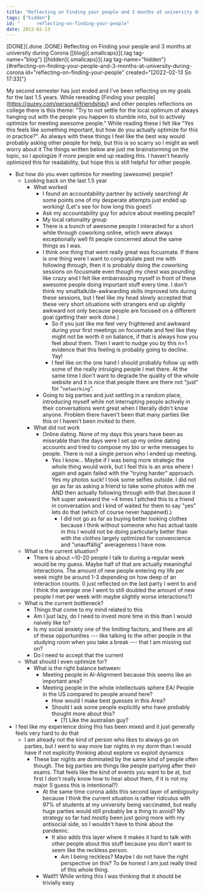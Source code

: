 ```yaml
---
title: "Reflecting on Finding your people and 3 months at university during Corona"
tags: ["hidden"]
id: "      reflecting-on-finding-your-people"
date: 2022-02-13
---
```


[DONE]{.done .DONE} Reflecting on Finding your people and 3 months at university during Corona [[blog]{.smallcaps}]{.tag tag-name="blog"} [[hidden]{.smallcaps}]{.tag tag-name="hidden"} {#reflecting-on-finding-your-people-and-3-months-at-university-during-corona id="reflecting-on-finding-your-people" created="[2022-02-13 So 17:33]"}


My second semester has just ended and I've been reflecting on my goals
for the last 1.5 years. While rereading \[Finding your
people\](<https://guzey.com/personal/friendship/>) and other peoples
reflections on college there is this theme: "Try to not settle for the
local optimum of always hanging out with the people you happen to
stumble into, but to actively optimize for meeting awesome people."
While reading these I felt like \"Yes this feels like something
important, but how do you actually optimize for this in practice?\". As
always with these things I feel like the best way would probably asking
other people for help, but this is so scarry so I might as well worry
about it The things written below are just me brainstorming on the
topic, so I apologize if more people end up reading this. I haven't
heavily optimized this for readability, but hope this is still helpful
for other people.

-   But how do you even optimize for meeting (awesome) people?
    -   Looking back on the last 1.5 year
        -   What worked
            -   I found an accountability partner by actively searching!
                At some points one of my desperate attempts just ended
                up working! (Let's see for how long this goes!)
            -   Ask my accountability guy for advice about meeting
                people?
            -   My local rationality group
            -   There is a bunch of awesome people I interacted for a
                short while through coworking online, which were always
                exceptionally well fit people concerned about the same
                things as I was.
            -   I think one thing that went really great was focusmate.
                If there is one thing were I want to congratulate past
                me with following through, then it is probably doing the
                coworking sessions on focusmate even though my chest was
                pounding like crazy and I felt like embarrassing myself
                in front of these awesome people doing important stuff
                every time. I don't think my smalltalk/de-awkwarding
                skills improved lots during these sessions, but I feel
                like my head slowly accepted that these very short
                situations with strangers end up slightly awkward not
                only because people are focused on a different goal
                (getting their work done.)
                -   So if you just like me feel very frightened and
                    awkward during your first meetings on focusmate and
                    feel like they might not be worth it on balance, if
                    that is always how you feel about them. Then I want
                    to nudge you by this n=1 evidence that this feeling
                    is probably going to decline. Yay!
                -   I feel like on the one hand I should probably follow
                    up with some of the really intruiging people I met
                    there. At the same time I don't want to degrade the
                    quality of the whole website and it is nice that
                    people there are there not \"just\" for
                    \"`networking`\".
            -   Going to big parties and just settling in a random
                place, introducing myself while not interrupting people
                actively in their conversations went great when I
                literally didn't know anyone. Problem there haven't
                been that many parties like this or I haven't been
                invited to them.
        -   What did not work
            -   Online dating. None of my days this years have been as
                miserable than the days were I set up my online dating
                accounts and tried to compose my bio or write messages
                to people. There is not a single person who I ended up
                meeting.
                -   Yes I know... Maybe if I was being more strategic
                    the whole thing would work, but I feel this is an
                    area where I again and again failed with the
                    \"trying harder\" approach. Yes my photos suck! I
                    took some selfies outside. I did not go as far as
                    asking a friend to take some photos with me AND then
                    actually following through with that (because it
                    felt super awkward the \~4 times I pitched this to a
                    friend in conversation and I kind of waited for them
                    to say \"yes\" lets do that (which of course never
                    happened).)
                    -   I did not go as far as buying better looking
                        clothes because I think without someone who has
                        actual taste in this I would not be doing
                        particularly better than with the clothes
                        largely optimized for convencience and
                        \"unauffällig\" averageness I have now.
    -   What is the current situation?
        -   There is about \~10-20 people I talk to during a regular
            week would be my guess. Maybe half of that are actually
            meaningful interactions. The amount of new people entering
            my life per week might be around 1-3 depending on how deep
            of an interaction counts. (I just reflected on the last
            party I went to and I think the average one I went to still
            doubled the amount of new people I met per week with maybe
            slightly worse interactions?)
    -   What is the current bottleneck?
        -   Things that come to my mind related to this
        -   Am I just lazy, do I need to invest more time in this than I
            would naively like to?
        -   Is my social anxiety one of the limiting factors, and there
            are all of these opportunities --- like talking to the other
            people in the studying room when you take a break --- that I
            am missing out on?
        -   Do I need to accept that the current
    -   What should I even optimize for?
        -   What is the right balance between:
            -   Meeting people in AI-Alignment because this seems like
                an important area?
            -   Meeting people in the whole intellectuals sphere EA/
                People in the US compared to people around here?
                -   How would I make best guesses in this Area?
                -   Should I ask some people explicitly who have
                    probably thought more about this?
                    -   \[?\] Like the australian guy?
-   I feel like my experience doing this has been mixed and it just
    generally feels very hard to do that
    -   I am already not the kind of person who likes to always go on
        parties, but I went to way more bar nights in my dorm than I
        would have if not explicitly thinking about explore vs exploit
        dynamics
        -   These bar nights are dominated by the same kind of people
            often though. The big parties are things like people
            partying after their exams. That feels like the kind of
            events you want to be at, but first I don't really know how
            to hear about them, if it is not my major (I guess this is
            intentional?)
            -   At the same time corona adds this second layer of
                ambigouity because I think the current situation is
                rather ridiculus with 97% of students at my university
                being vaccinated, but really huge parties would still
                probably be a thing to avoid? My strategy so far had
                mostly been just going more with my antisocial side, so
                I wouldn't have to think about the pandemic.
                -   It also adds this layer where it makes it hard to
                    talk with other people about this stuff because you
                    don't want to seem like the reckless person.
                    -   Am I being reckless? Maybe I do not have the
                        right perspective on this? To be honest I am
                        just really tired of this whole thing.
            -   Wait!!! While writing this I was thinking that it should
                be trivially easy
